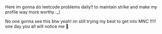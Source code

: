 Here im gonna do leetcode problems daily!! to maintain strike and make my profile way more worthy :_)


No one gonna see this btw yeah! im still trying my best to get into MNC !!!!! one day you all will notice me 🥇
